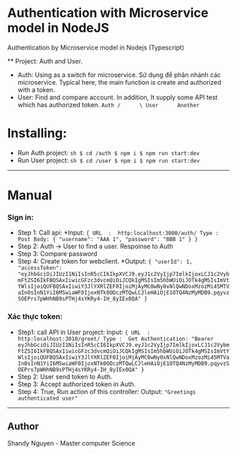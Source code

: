# Authentication with Microservice model in NodeJS 
Authentication by Microservice model in Nodejs (Typescript)

** Project: Auth and User.
- Auth: Using as a switch for microservice.  Sử dụng để phân nhánh các microservice. Typical here, the main function is create and authorized with a token. 
- User: Find and compare account. In addition, It supply some API test which has authorized token. 
``
    Auth
  /      \
User      Another
``
# Installing:
* Run Auth project:
``sh
$ cd /auth
$ npm i
$ npm run start:dev
``
* Run User project:
``sh
$ cd /user
$ npm i
$ npm run start:dev
``
-------------
# Manual

### Sign in:
- Step 1: Call api: 
*Input:
``
{
URL  :  http:localhost:3000/auth/
Type :  Post
Body: {
      "username": "AAA 1",
      "password": "BBB 1"
      }
}
``
- Step 2: Auth -> User to find a user. Respoinse to Auth
- Step 3: Compare password
- Step 4: Create token for webclient.
*Output:
``
{
   "userId": 1,
   "accessToken": "eyJhbGciOiJIUzI1NiIsInR5cCI6IkpXVCJ9.eyJ1c2VyIjp7ImlkIjoxLCJ1c2VybmFtZSI6IkFBQSAxIiwicGFzc3dvcmQiOiJCQkIgMSIsIm5hbWUiOiJOTk4gMSIsImVtYWlsIjoiQUFBQSAxIiwiY3JlYXRlZEF0IjoiMjAyMC0wNy0xNlQwNDoxMzozMi45MTVaIn0sInN1YiI6MSwiaWF0IjoxNTk0ODczMTQwLCJleHAiOjE1OTQ4NzMyMDB9.pqyvzSOEPrs7pWHhNB9sPTHj4sYKRy4-IH_8yIEx0QA"
}
``
### Xác thực token:
- Step1: call API in User project:
Input:
``
{
URL  :  http:localhost:3010/greet/
Type :  Get
Authentication: "Bearer eyJhbGciOiJIUzI1NiIsInR5cCI6IkpXVCJ9.eyJ1c2VyIjp7ImlkIjoxLCJ1c2VybmFtZSI6IkFBQSAxIiwicGFzc3dvcmQiOiJCQkIgMSIsIm5hbWUiOiJOTk4gMSIsImVtYWlsIjoiQUFBQSAxIiwiY3JlYXRlZEF0IjoiMjAyMC0wNy0xNlQwNDoxMzozMi45MTVaIn0sInN1YiI6MSwiaWF0IjoxNTk0ODczMTQwLCJleHAiOjE1OTQ4NzMyMDB9.pqyvzSOEPrs7pWHhNB9sPTHj4sYKRy4-IH_8yIEx0QA"
}
``
- Step 2: User send token to Auth.
- Step 3: Accept authorized token in Auth.
- Step 4: True, Run action of this controller:
Output:
``
"Greetings authenticated user"
``
-------------------------------------------------------------------
## Author
Shandy Nguyen - Master computer Science
